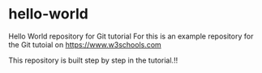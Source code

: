 # hello-world
Hello World repository for Git tutorial
For this is an example repository for the Git tutoial on https://www.w3schools.com

This repository is built step by step in the tutorial.!!
